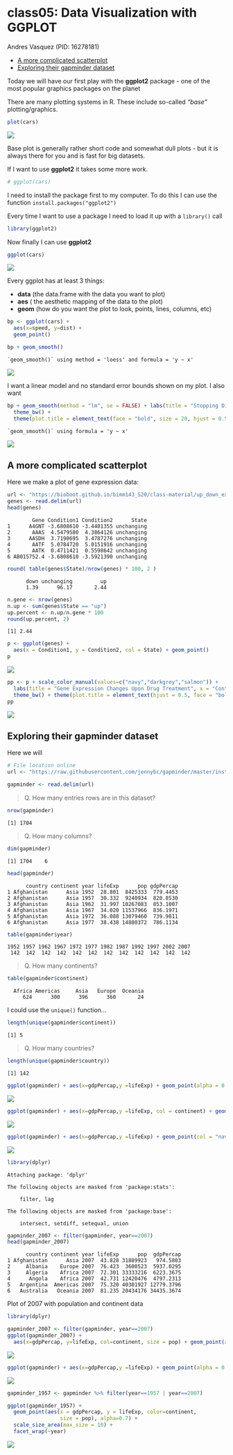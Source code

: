 # class05: Data Visualization with GGPLOT
Andres Vasquez (PID: 16278181)

- [A more complicated scatterplot](#a-more-complicated-scatterplot)
- [Exploring their gapminder
  dataset](#exploring-their-gapminder-dataset)

Today we will have our first play with the **ggplot2** package - one of
the most popular graphics packages on the planet

There are many plotting systems in R. These include so-called *“base”*
plotting/graphics.

``` r
plot(cars)
```

![](class05_files/figure-commonmark/unnamed-chunk-1-1.png)

Base plot is generally rather short code and somewhat dull plots - but
it is always there for you and is fast for big datasets.

If I want to use **ggplot2** it takes some more work.

``` r
# ggplot(cars)
```

I need to install the package first to my computer. To do this I can use
the function `install.packages("ggplot2")`

Every time I want to use a package I need to load it up with a
`library()` call

``` r
library(ggplot2)
```

Now finally I can use **ggplot2**

``` r
ggplot(cars)
```

![](class05_files/figure-commonmark/unnamed-chunk-4-1.png)

Every ggplot has at least 3 things:

- **data** (the data.frame with the data you want to plot)
- **aes** ( the aesthetic mapping of the data to the plot)
- **geom** (how do you want the plot to look, points, lines, columns,
  etc)

``` r
bp <- ggplot(cars) +
  aes(x=speed, y=dist) +
  geom_point()
```

``` r
bp + geom_smooth()
```

    `geom_smooth()` using method = 'loess' and formula = 'y ~ x'

![](class05_files/figure-commonmark/unnamed-chunk-6-1.png)

I want a linear model and no standard error bounds shown on my plot. I
also want

``` r
bp + geom_smooth(method = "lm", se = FALSE) + labs(title = "Stopping Distance of Old Cars", x = "Speed (MPH)", y = "Distance (ft)", caption = "From the cars dataset") +
  theme_bw() +
  theme(plot.title = element_text(face = "bold", size = 20, hjust = 0.5))
```

    `geom_smooth()` using formula = 'y ~ x'

![](class05_files/figure-commonmark/unnamed-chunk-7-1.png)

## A more complicated scatterplot

Here we make a plot of gene expression data:

``` r
url <- "https://bioboot.github.io/bimm143_S20/class-material/up_down_expression.txt"
genes <- read.delim(url)
head(genes)
```

            Gene Condition1 Condition2      State
    1      A4GNT -3.6808610 -3.4401355 unchanging
    2       AAAS  4.5479580  4.3864126 unchanging
    3      AASDH  3.7190695  3.4787276 unchanging
    4       AATF  5.0784720  5.0151916 unchanging
    5       AATK  0.4711421  0.5598642 unchanging
    6 AB015752.4 -3.6808610 -3.5921390 unchanging

``` r
round( table(genes$State)/nrow(genes) * 100, 2 )
```


          down unchanging         up 
          1.39      96.17       2.44 

``` r
n.gene <- nrow(genes)
n.up <- sum(genes$State == "up")
up.percent <- n.up/n.gene * 100
round(up.percent, 2)
```

    [1] 2.44

``` r
p <- ggplot(genes) +
  aes(x = Condition1, y = Condition2, col = State) + geom_point()
p
```

![](class05_files/figure-commonmark/unnamed-chunk-11-1.png)

``` r
pp <- p + scale_color_manual(values=c("navy","darkgrey","salmon")) +
  labs(title = "Gene Expression Changes Upon Drug Treatment", x = "Control (no drug)", y = "Drug Treatment") + 
  theme_bw() + theme(plot.title = element_text(hjust = 0.5, face = "bold", size = 15), axis.title = element_text(size = 10, face = "bold"))
pp
```

![](class05_files/figure-commonmark/unnamed-chunk-12-1.png)

## Exploring their gapminder dataset

Here we will

``` r
# File location online
url <- "https://raw.githubusercontent.com/jennybc/gapminder/master/inst/extdata/gapminder.tsv"

gapminder <- read.delim(url)
```

> Q. How many entries rows are in this dataset?

``` r
nrow(gapminder)
```

    [1] 1704

> Q. How many columns?

``` r
dim(gapminder)
```

    [1] 1704    6

``` r
head(gapminder)
```

          country continent year lifeExp      pop gdpPercap
    1 Afghanistan      Asia 1952  28.801  8425333  779.4453
    2 Afghanistan      Asia 1957  30.332  9240934  820.8530
    3 Afghanistan      Asia 1962  31.997 10267083  853.1007
    4 Afghanistan      Asia 1967  34.020 11537966  836.1971
    5 Afghanistan      Asia 1972  36.088 13079460  739.9811
    6 Afghanistan      Asia 1977  38.438 14880372  786.1134

``` r
table(gapminder$year)
```


    1952 1957 1962 1967 1972 1977 1982 1987 1992 1997 2002 2007 
     142  142  142  142  142  142  142  142  142  142  142  142 

> Q. How many continents?

``` r
table(gapminder$continent)
```


      Africa Americas     Asia   Europe  Oceania 
         624      300      396      360       24 

I could use the `unique()` function…

``` r
length(unique(gapminder$continent))
```

    [1] 5

> Q. How many countries?

``` r
length(unique(gapminder$country))
```

    [1] 142

``` r
ggplot(gapminder) + aes(x=gdpPercap,y =lifeExp) + geom_point(alpha = 0.2)
```

![](class05_files/figure-commonmark/unnamed-chunk-21-1.png)

``` r
ggplot(gapminder) + aes(x=gdpPercap,y =lifeExp, col = continent) + geom_point()
```

![](class05_files/figure-commonmark/unnamed-chunk-22-1.png)

``` r
ggplot(gapminder) + aes(x=gdpPercap,y =lifeExp) + geom_point(col = "navy") +theme_bw()
```

![](class05_files/figure-commonmark/unnamed-chunk-23-1.png)

``` r
library(dplyr)
```


    Attaching package: 'dplyr'

    The following objects are masked from 'package:stats':

        filter, lag

    The following objects are masked from 'package:base':

        intersect, setdiff, setequal, union

``` r
gapminder_2007 <- filter(gapminder, year==2007)
head(gapminder_2007)
```

          country continent year lifeExp      pop  gdpPercap
    1 Afghanistan      Asia 2007  43.828 31889923   974.5803
    2     Albania    Europe 2007  76.423  3600523  5937.0295
    3     Algeria    Africa 2007  72.301 33333216  6223.3675
    4      Angola    Africa 2007  42.731 12420476  4797.2313
    5   Argentina  Americas 2007  75.320 40301927 12779.3796
    6   Australia   Oceania 2007  81.235 20434176 34435.3674

Plot of 2007 with population and continent data

``` r
library(dplyr)

gapminder_2007 <- filter(gapminder, year==2007)
ggplot(gapminder_2007) +
  aes(x=gdpPercap, y=lifeExp, col=continent, size = pop) + geom_point(alpha = 0.5) + theme_bw()
```

![](class05_files/figure-commonmark/unnamed-chunk-25-1.png)

``` r
ggplot(gapminder) + aes(x=gdpPercap,y =lifeExp) + geom_point(alpha = 0.2) + facet_wrap(~year)
```

![](class05_files/figure-commonmark/unnamed-chunk-26-1.png)

``` r
gapminder_1957 <- gapminder %>% filter(year==1957 | year==2007)

ggplot(gapminder_1957) + 
  geom_point(aes(x = gdpPercap, y = lifeExp, color=continent,
                 size = pop), alpha=0.7) + 
  scale_size_area(max_size = 10) +
  facet_wrap(~year)
```

![](class05_files/figure-commonmark/unnamed-chunk-27-1.png)
